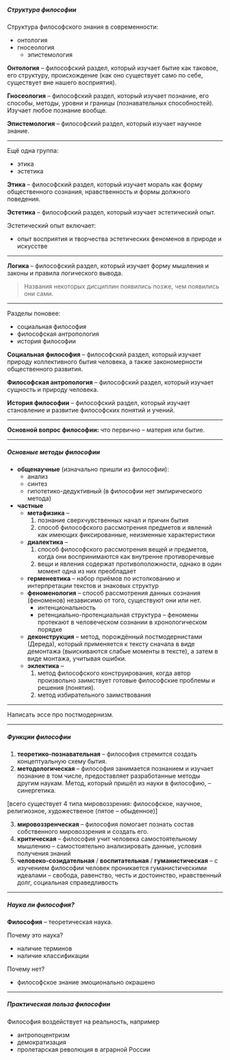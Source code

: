 ##### Структура философии
Структура философского знания в современности:
- онтология
- гносеология
	- эпистемология

**Онтология** – философский раздел, который изучает бытие как таковое, его структуру, происхождение (как оно существует само по себе, существует вне нашего восприятия).

**Гносеология** – философский раздел, который изучает познание, его способы, методы, уровни и границы (познавательных способностей). Изучает любое познание вообще.

**Эпистемология** – философский раздел, который изучает научное знание.

<hr>

Ещё одна группа:
- этика
- эстетика

**Этика** – философский раздел, который изучает мораль как форму общественного сознания, нравственность и формы должного поведения.

**Эстетика** – философский раздел, который изучает эстетический опыт.

Эстетический опыт включает:
- опыт восприятия и творчества эстетических феноменов в природе и искусстве

<hr>

**Логика** – философский раздел, который изучает форму мышления и законы и правила логического вывода.

> Названия некоторых дисциплин появились позже, чем появились они сами.

<hr>

Разделы поновее:
- социальная философия
- философская антропология
- история философии

**Социальная философия** – философский раздел, который изучает природу коллективного бытия человека, а также закономерности общественного развития.

**Философская антропология** – философский раздел, который изучает сущность и природу человека.

**История философии** – философский раздел, который изучает становление и развитие философских понятий и учений.

<hr>

**Основной вопрос философии:** что первично – материя или бытие.

<hr>

##### Основные методы философии
- **общенаучные** (изначально пришли из философии):
	- анализ
	- синтез
	- гипотетико-дедуктивный (в философии нет эмпирического метода)
- **частные**
	- **метафизика** – 
		1. познание сверхчувственных начал и причин бытия
		2. способ философского рассмотрения предметов и явлений как имеющих фиксированные, неизменные характеристики
	- **диалектика** – 
		1. способ философского рассмотрения вещей и предметов, когда они воспринимаются как внутренне противоречивые
		2. вещи и явления содержат противоположности, однако в один момент одна из них преобладает
	- **герменевтика** – набор приёмов по истолкованию и интерпретации текстов и знаковых структур
	- **феноменология** – способ рассмотрения данных сознания (феноменов) независимо от того, существуют они или нет.
		- интенциональность
		- ретенциально-протенциальная структура – феномены протекают в человеческом сознании в хронологическом порядке
	- **деконструкция** – метод, порождённый постмодернистами (Дереда), который применяется к тексту сначала в виде демонтажа (выискиваются слабые моменты в тексте), а затем в виде монтажа, учитывая ошибки.
	- **эклектика** – 
		1. метод философского конструирования, когда автор произвольно заимствует готовые философские проблемы и решения (понятия).
		2. метод избирательного заимствования

<hr>

Написать эссе про постмодернизм.

<hr>

##### Функции философии
1. **теоретико-познавательная** – философия стремится создать концептуальную схему бытия.
2. **методологическая** – философия занимается познанием и изучает познание в том числе, предоставляет разработанные методы другим наукам. Метод, который пришёл из науки в философию, – синергетика.

[всего существует 4 типа мировоззрения: философское, научное, религиозное, художественое (пятое – обыденное)]

3. **мировоззренческая** – философия помогает познать состав собственного мировоззрения и создать его.
4. **критическая** – философия учит человека самостоятельному мышлению – самостоятельно анализировать данные, условия получения знаний
5. **человеко-созидательная** / **воспитательная** / **гуманистическая** – с изучением философии человек проникается гуманистическими идеалами – свобода, равенство, честь и достоинство, нравственный долг, социальная справедливость

<hr>

##### Наука ли философия?

**Философия** – теоретическая наука.

Почему это наука?
- наличие терминов
- наличие классификации

Почему нет?
- философское знание эмоционально окрашено

<hr>

##### Практическая польза философии
Философия воздействует на реальность, например 
- антропоцентризм
- демократизация
- пролетарская революция в аграрной России